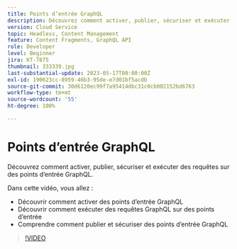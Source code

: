 ```yaml
---
title: Points d’entrée GraphQL
description: Découvrez comment activer, publier, sécuriser et exécuter des requêtes sur des points d’entrée GraphQL.
version: Cloud Service
topic: Headless, Content Management
feature: Content Fragments, GraphQL API
role: Developer
level: Beginner
jira: KT-7875
thumbnail: 333339.jpg
last-substantial-update: 2023-05-17T00:00:00Z
exl-id: 190623cc-8959-46b3-95de-e7d01bf5acdb
source-git-commit: 30d6120ec99f7a95414dbc31c0cb002152bd6763
workflow-type: tm+mt
source-wordcount: '55'
ht-degree: 100%

---
```


# Points d’entrée GraphQL

Découvrez comment activer, publier, sécuriser et exécuter des requêtes sur des points d’entrée GraphQL.

Dans cette vidéo, vous allez :

+ Découvrir comment activer des points d’entrée GraphQL
+ Découvrir comment exécuter des requêtes GraphQL sur des points d’entrée
+ Comprendre comment publier et sécuriser des points d’entrée GraphQL

>[!VIDEO](https://video.tv.adobe.com/v/333339?quality=12&learn=on)
